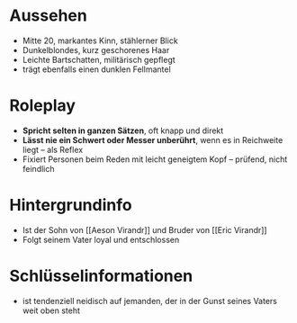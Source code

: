 # Aussehen
- Mitte 20, markantes Kinn, stählerner Blick
-  Dunkelblondes, kurz geschorenes Haar
- Leichte Bartschatten, militärisch gepflegt
- trägt ebenfalls einen dunklen Fellmantel
# Roleplay
- **Spricht selten in ganzen Sätzen**, oft knapp und direkt
- **Lässt nie ein Schwert oder Messer unberührt**, wenn es in Reichweite liegt – als Reflex
- Fixiert Personen beim Reden mit leicht geneigtem Kopf – prüfend, nicht feindlich
# Hintergrundinfo
- Ist der Sohn von [[Aeson Virandr]] und Bruder von [[Eric Virandr]]
- Folgt seinem Vater loyal und entschlossen
# Schlüsselinformationen
- ist tendenziell neidisch auf jemanden, der in der Gunst seines Vaters weit oben steht

